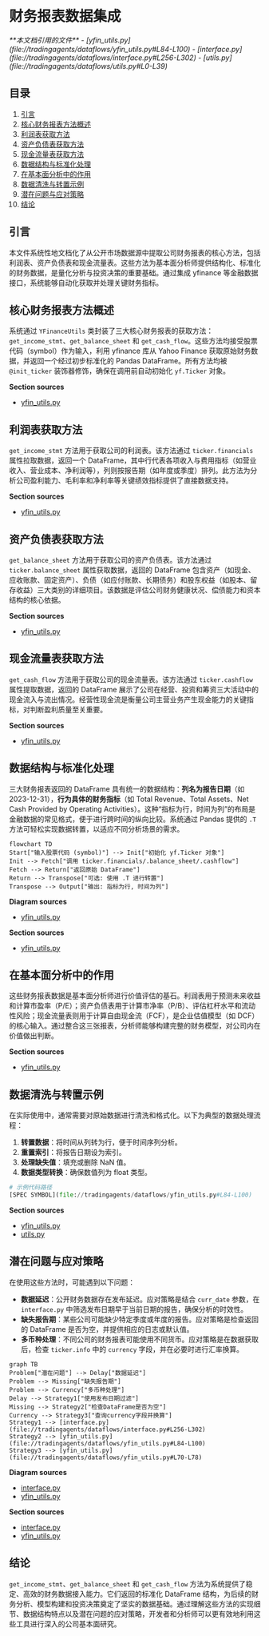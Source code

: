 # 财务报表数据集成

<cite>
**本文档引用的文件**  
- [yfin_utils.py](file://tradingagents/dataflows/yfin_utils.py#L84-L100)
- [interface.py](file://tradingagents/dataflows/interface.py#L256-L302)
- [utils.py](file://tradingagents/dataflows/utils.py#L0-L39)
</cite>

## 目录
1. [引言](#引言)
2. [核心财务报表方法概述](#核心财务报表方法概述)
3. [利润表获取方法](#利润表获取方法)
4. [资产负债表获取方法](#资产负债表获取方法)
5. [现金流量表获取方法](#现金流量表获取方法)
6. [数据结构与标准化处理](#数据结构与标准化处理)
7. [在基本面分析中的作用](#在基本面分析中的作用)
8. [数据清洗与转置示例](#数据清洗与转置示例)
9. [潜在问题与应对策略](#潜在问题与应对策略)
10. [结论](#结论)

## 引言
本文件系统性地文档化了从公开市场数据源中提取公司财务报表的核心方法，包括利润表、资产负债表和现金流量表。这些方法为基本面分析师提供结构化、标准化的财务数据，是量化分析与投资决策的重要基础。通过集成 yfinance 等金融数据接口，系统能够自动化获取并处理关键财务指标。

## 核心财务报表方法概述
系统通过 `YFinanceUtils` 类封装了三大核心财务报表的获取方法：`get_income_stmt`、`get_balance_sheet` 和 `get_cash_flow`。这些方法均接受股票代码（symbol）作为输入，利用 yfinance 库从 Yahoo Finance 获取原始财务数据，并返回一个经过初步标准化的 Pandas DataFrame。所有方法均被 `@init_ticker` 装饰器修饰，确保在调用前自动初始化 `yf.Ticker` 对象。

**Section sources**
- [yfin_utils.py](file://tradingagents/dataflows/yfin_utils.py#L84-L100)

## 利润表获取方法
`get_income_stmt` 方法用于获取公司的利润表。该方法通过 `ticker.financials` 属性拉取数据，返回一个 DataFrame，其中行代表各项收入与费用指标（如营业收入、营业成本、净利润等），列则按报告期（如年度或季度）排列。此方法为分析公司盈利能力、毛利率和净利率等关键绩效指标提供了直接数据支持。

**Section sources**
- [yfin_utils.py](file://tradingagents/dataflows/yfin_utils.py#L84-L88)

## 资产负债表获取方法
`get_balance_sheet` 方法用于获取公司的资产负债表。该方法通过 `ticker.balance_sheet` 属性获取数据，返回的 DataFrame 包含资产（如现金、应收账款、固定资产）、负债（如应付账款、长期债务）和股东权益（如股本、留存收益）三大类别的详细项目。该数据是评估公司财务健康状况、偿债能力和资本结构的核心依据。

**Section sources**
- [yfin_utils.py](file://tradingagents/dataflows/yfin_utils.py#L90-L94)

## 现金流量表获取方法
`get_cash_flow` 方法用于获取公司的现金流量表。该方法通过 `ticker.cashflow` 属性提取数据，返回的 DataFrame 展示了公司在经营、投资和筹资三大活动中的现金流入与流出情况。经营性现金流是衡量公司主营业务产生现金能力的关键指标，对判断盈利质量至关重要。

**Section sources**
- [yfin_utils.py](file://tradingagents/dataflows/yfin_utils.py#L96-L100)

## 数据结构与标准化处理
三大财务报表返回的 DataFrame 具有统一的数据结构：**列名为报告日期**（如 2023-12-31），**行为具体的财务指标**（如 Total Revenue、Total Assets、Net Cash Provided by Operating Activities）。这种“指标为行，时间为列”的布局是金融数据的常见格式，便于进行跨时间的纵向比较。系统通过 Pandas 提供的 `.T` 方法可轻松实现数据转置，以适应不同分析场景的需求。

```mermaid
flowchart TD
Start["输入股票代码 (symbol)"] --> Init["初始化 yf.Ticker 对象"]
Init --> Fetch["调用 ticker.financials/.balance_sheet/.cashflow"]
Fetch --> Return["返回原始 DataFrame"]
Return --> Transpose["可选: 使用 .T 进行转置"]
Transpose --> Output["输出: 指标为行, 时间为列"]
```

**Diagram sources**
- [yfin_utils.py](file://tradingagents/dataflows/yfin_utils.py#L84-L100)

**Section sources**
- [yfin_utils.py](file://tradingagents/dataflows/yfin_utils.py#L84-L100)

## 在基本面分析中的作用
这些财务报表数据是基本面分析师进行价值评估的基石。利润表用于预测未来收益和计算市盈率（P/E）；资产负债表用于计算市净率（P/B）、评估杠杆水平和流动性风险；现金流量表则用于计算自由现金流（FCF），是企业估值模型（如 DCF）的核心输入。通过整合这三张报表，分析师能够构建完整的财务模型，对公司内在价值做出判断。

**Section sources**
- [yfin_utils.py](file://tradingagents/dataflows/yfin_utils.py#L84-L100)

## 数据清洗与转置示例
在实际使用中，通常需要对原始数据进行清洗和格式化。以下为典型的数据处理流程：

1.  **转置数据**：将时间从列转为行，便于时间序列分析。
2.  **重置索引**：将报告日期设为索引。
3.  **处理缺失值**：填充或删除 NaN 值。
4.  **数据类型转换**：确保数值列为 float 类型。

```python
# 示例代码路径
[SPEC SYMBOL](file://tradingagents/dataflows/yfin_utils.py#L84-L100)
```

**Section sources**
- [yfin_utils.py](file://tradingagents/dataflows/yfin_utils.py#L84-L100)
- [utils.py](file://tradingagents/dataflows/utils.py#L0-L39)

## 潜在问题与应对策略
在使用这些方法时，可能遇到以下问题：

- **数据延迟**：公开财务数据存在发布延迟。应对策略是结合 `curr_date` 参数，在 `interface.py` 中筛选发布日期早于当前日期的报告，确保分析的时效性。
- **缺失报告期**：某些公司可能缺少特定季度或年度的报告。应对策略是检查返回的 DataFrame 是否为空，并提供相应的日志或默认值。
- **多币种处理**：不同公司的财务报表可能使用不同货币。应对策略是在数据获取后，检查 `ticker.info` 中的 `currency` 字段，并在必要时进行汇率换算。

```mermaid
graph TB
Problem["潜在问题"] --> Delay["数据延迟"]
Problem --> Missing["缺失报告期"]
Problem --> Currency["多币种处理"]
Delay --> Strategy1["使用发布日期过滤"]
Missing --> Strategy2["检查DataFrame是否为空"]
Currency --> Strategy3["查询currency字段并换算"]
Strategy1 --> [interface.py](file://tradingagents/dataflows/interface.py#L256-L302)
Strategy2 --> [yfin_utils.py](file://tradingagents/dataflows/yfin_utils.py#L84-L100)
Strategy3 --> [yfin_utils.py](file://tradingagents/dataflows/yfin_utils.py#L70-L78)
```

**Diagram sources**
- [interface.py](file://tradingagents/dataflows/interface.py#L256-L302)
- [yfin_utils.py](file://tradingagents/dataflows/yfin_utils.py#L84-L100)

**Section sources**
- [interface.py](file://tradingagents/dataflows/interface.py#L256-L302)
- [yfin_utils.py](file://tradingagents/dataflows/yfin_utils.py#L84-L100)

## 结论
`get_income_stmt`、`get_balance_sheet` 和 `get_cash_flow` 方法为系统提供了稳定、高效的财务数据接入能力。它们返回的标准化 DataFrame 结构，为后续的财务分析、模型构建和投资决策奠定了坚实的数据基础。通过理解这些方法的实现细节、数据结构特点以及潜在问题的应对策略，开发者和分析师可以更有效地利用这些工具进行深入的公司基本面研究。